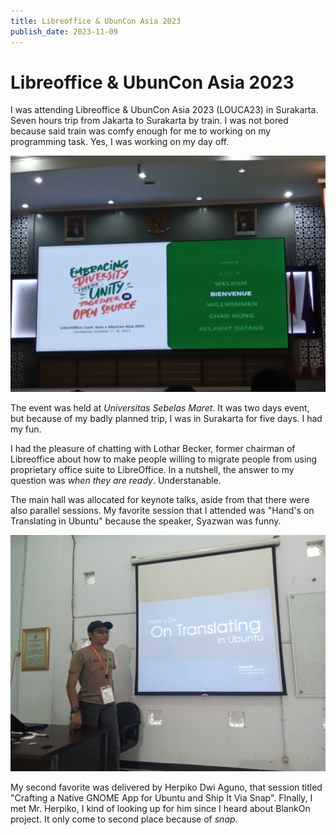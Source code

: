 ```yaml
---
title: Libreoffice & UbunCon Asia 2023
publish_date: 2023-11-09
---
```


# Libreoffice & UbunCon Asia 2023

I was attending Libreoffice & UbunCon Asia 2023 (LOUCA23) in Surakarta. Seven hours trip from Jakarta to Surakarta by train. I was not bored because said train was comfy enough for me to working on my programming task. Yes, I was working on my day off.

![20231007_082053.jpg](https://github.com/iklabib/blog/blob/main/images/20231007_082053.jpg?raw=true)

The event was held at *Universitas Sebelas Maret*. It was two days event, but because of my badly planned trip, I was in Surakarta for five days. I had my fun.

I had the pleasure of chatting with Lothar Becker, former chairman of Libreoffice about how to make people willing to migrate people from using proprietary office suite to LibreOffice. In a nutshell, the answer to my question was *when they are ready*. Understanable.

The main hall was allocated for keynote talks, aside from that there were also parallel sessions. My favorite session that I attended was "Hand's on Translating in Ubuntu" because the speaker, Syazwan was funny. 

![20231007_135253.jpg](https://github.com/iklabib/blog/blob/main/images/20231007_135253.jpg?raw=true)

My second favorite was delivered by Herpiko Dwi Aguno, that session titled "Crafting a Native GNOME App for Ubuntu and Ship It Via Snap". FInally, I met Mr. Herpiko, I kind of looking up for him since I heard about BlankOn project. It only come to second place because of *snap*. 
